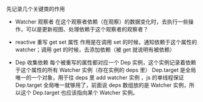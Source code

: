 <!--
 * @Author: your name
 * @Date: 2020-04-29 20:07:38
 * @LastEditTime: 2020-04-29 20:28:12
 * @LastEditors: Please set LastEditors
 * @Description: In User Settings Edit
 * @FilePath: \RW 笔记\vue\响应式\响应式原理.md
 -->

先记录几个关键类的作用

- Watcher 观察者
  在这个观察者依赖（在观察）的数据变化时，去执行一些操作，可以是更新视图、处理依赖于这个观察者的观察者？

- reactive 重写 get set 属性
  作用是在调用 set 的时候，通知依赖于这个属性的 watcher；调用 get 的时候，去添加依赖（被 get 就说明有被依赖）

* Dep 收集依赖
  每个被重写的属性都对应一个 Dep 实例，这个实例记录着依赖于这个属性的所有 Watcher 实例（存在实例的 deps 里）
  Dep.target 是全局唯一的一个对象，用于往 deps 里 add watcher 实例 ，js 的单线程保证 Dep.target 全局唯一就够用了，前面说 deps 数组放的是 Watcher 实例，所以这个 Dep.target 也应该指向某个 Watcher 实例。
